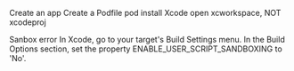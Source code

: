 
Create an app
Create a Podfile
pod install
Xcode open xcworkspace, NOT xcodeproj

Sanbox error
In Xcode, go to your target's Build Settings menu. In the Build Options section, set the property ENABLE_USER_SCRIPT_SANDBOXING to 'No'.
